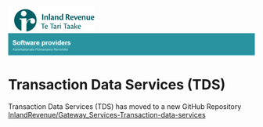 ![IRD logo](../Images/IRlogo.gif)
![Software Dev](../Images/SoftwareDev.png)

# Transaction Data Services (TDS) 

Transaction Data Services (TDS) has moved to a new GitHub Repository<br/>
[InlandRevenue/Gateway_Services-Transaction-data-services](https://github.com/InlandRevenue/Gateway_Services-Transaction-data-services)